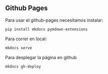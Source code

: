 ## Github Pages

Para usar el github-pages necesitamos instalar:

```bash
pip install mkdocs pymdown-extensions
```

Para correr en local:

```bash
mkdocs serve
```

Para desplegar la página en github

```bash
mkdocs gh-deploy
```